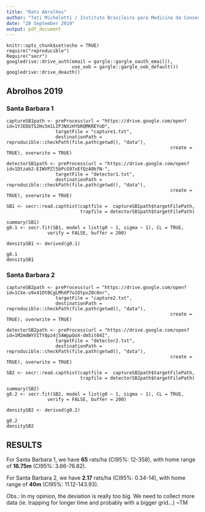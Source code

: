 ```yaml
---
title: "Rats Abrolhos"
author: "Tati Micheletti / Instituto Brasileiro para Medicina da Conservacao"
date: "28 September 2019"
output: pdf_document
---
```


```{r setup, include=FALSE}
knitr::opts_chunk$set(echo = TRUE)
require("reproducible")
Require("secr")
googledrive::drive_auth(email = gargle::gargle_oauth_email(),
                        use_oob = gargle::gargle_oob_default())
googledrive::drive_deauth()
```

## Abrolhos 2019
### Santa Barbara 1

```{r SB1, echo = FALSE}
captureSB1path <- preProcess(url = "https://drive.google.com/open?id=1YJEDbTS2Hs5m1LIPJNXzHYbRQMKREYoD", 
                  targetFile = "capture1.txt", 
                  destinationPath = reproducible::checkPath(file.path(getwd(), "data"), 
                                                            create = TRUE), overwrite = TRUE)

detectorSB1path <- preProcess(url = "https://drive.google.com/open?id=1Dtzab2-EIWVPZl5bPcG97xEfQzA0kfN-", 
                  targetFile = "detector1.txt",
                  destinationPath = reproducible::checkPath(file.path(getwd(), "data"), 
                                                            create = TRUE), overwrite = TRUE)

SB1 <- secr::read.capthist(captfile =  captureSB1path$targetFilePath, 
                           trapfile = detectorSB1path$targetFilePath)

summary(SB1)
g0.1 <- secr.fit(SB1, model = list(g0 ~ 1, sigma ~ 1), CL = TRUE,
               verify = FALSE, buffer = 200)

densitySB1 <- derived(g0.1)

g0.1
densitySB1
```

### Santa Barbara 2

```{r SB2, echo = FALSE}
captureSB2path <- preProcess(url = "https://drive.google.com/open?id=1CXe-u9x41OtBCgLMhXP7o1OtpxZ0c0nr", 
                  targetFile = "capture2.txt", 
                  destinationPath = reproducible::checkPath(file.path(getwd(), "data"), 
                                                            create = TRUE), overwrite = TRUE)

detectorSB2path <- preProcess(url = "https://drive.google.com/open?id=1M2mdWYVITY8pz4j5AWppQoX-dm5it04I", 
                  targetFile = "detector2.txt",
                  destinationPath = reproducible::checkPath(file.path(getwd(), "data"), 
                                                            create = TRUE), overwrite = TRUE)

SB2 <- secr::read.capthist(captfile =  captureSB2path$targetFilePath, 
                           trapfile = detectorSB2path$targetFilePath)

summary(SB2)
g0.2 <- secr.fit(SB2, model = list(g0 ~ 1, sigma ~ 1), CL = TRUE,
               verify = FALSE, buffer = 200)

densitySB2 <- derived(g0.2)

g0.2
densitySB2
```

## RESULTS

For Santa Barbara 1, we have **65** rats/ha (CI95%: 12-358), 
with home range of **16.75m** (CI95%: 3.66-76.82).  

For Santa Barbara 2, we have **2.17** rats/ha (CI95%: 0.34-14), 
with home range of **40m** (CI95%: 11.12-143.93).  

Obs.: In my opinion, the deviation is really too big. We need to collect more data (ie. trapping for longer time and probably with a bigger grid...) ~TM
